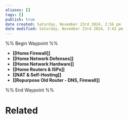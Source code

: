 ```yaml
---
aliases: []
tags: []
publish: true
date created: Saturday, November 23rd 2024, 2:56 pm
date modified: Saturday, November 23rd 2024, 3:43 pm
---
```


%% Begin Waypoint %%
- **[[Home Firewall]]**
- **[[Home Network Defenses]]**
- **[[Home Network Hardware]]**
- **[[Home Routers & ISPs]]**
- **[[NAT & Self-Hosting]]**
- **[[Repurpose Old Router - DNS, Firewall]]**

%% End Waypoint %%

# Related


